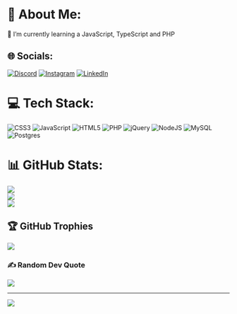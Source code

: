# 💫 About Me:
🌱 I’m currently learning a JavaScript, TypeScript and PHP<br>


## 🌐 Socials:
[![Discord](https://img.shields.io/badge/Discord-%237289DA.svg?logo=discord&logoColor=white)](https://discord.gg/ex.ignite#9615) [![Instagram](https://img.shields.io/badge/Instagram-%23E4405F.svg?logo=Instagram&logoColor=white)](https://instagram.com/endreo.leoni) [![LinkedIn](https://img.shields.io/badge/LinkedIn-%230077B5.svg?logo=linkedin&logoColor=white)](https://linkedin.com/in/endreo-leoni-puel) 

# 💻 Tech Stack:
![CSS3](https://img.shields.io/badge/css3-%231572B6.svg?style=for-the-badge&logo=css3&logoColor=white) ![JavaScript](https://img.shields.io/badge/javascript-%23323330.svg?style=for-the-badge&logo=javascript&logoColor=%23F7DF1E) ![HTML5](https://img.shields.io/badge/html5-%23E34F26.svg?style=for-the-badge&logo=html5&logoColor=white) ![PHP](https://img.shields.io/badge/php-%23777BB4.svg?style=for-the-badge&logo=php&logoColor=white) ![jQuery](https://img.shields.io/badge/jquery-%230769AD.svg?style=for-the-badge&logo=jquery&logoColor=white) ![NodeJS](https://img.shields.io/badge/node.js-6DA55F?style=for-the-badge&logo=node.js&logoColor=white) ![MySQL](https://img.shields.io/badge/mysql-%2300f.svg?style=for-the-badge&logo=mysql&logoColor=white) ![Postgres](https://img.shields.io/badge/postgres-%23316192.svg?style=for-the-badge&logo=postgresql&logoColor=white)
# 📊 GitHub Stats:
![](https://github-readme-stats.vercel.app/api?username=endreo123&theme=tokyonight&hide_border=false&include_all_commits=true&count_private=false)<br/>
![](https://github-readme-streak-stats.herokuapp.com/?user=endreo123&theme=tokyonight&hide_border=false)<br/>
![](https://github-readme-stats.vercel.app/api/top-langs/?username=endreo123&theme=tokyonight&hide_border=false&include_all_commits=true&count_private=false&layout=compact)

## 🏆 GitHub Trophies
![](https://github-profile-trophy.vercel.app/?username=endreo123&theme=radical&no-frame=false&no-bg=true&margin-w=4)

### ✍️ Random Dev Quote
![](https://quotes-github-readme.vercel.app/api?type=horizontal&theme=dark)

---
[![](https://visitcount.itsvg.in/api?id=endreo123&icon=0&color=0)](https://visitcount.itsvg.in)

<!-- Proudly created with GPRM ( https://gprm.itsvg.in ) -->
